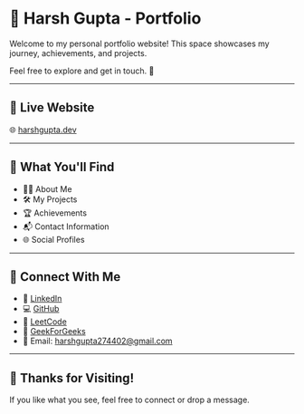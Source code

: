 # 💼 Harsh Gupta - Portfolio

Welcome to my personal portfolio website! This space showcases my journey, achievements, and projects.

Feel free to explore and get in touch. 🚀

---

## 🔗 Live Website

🌐 [harshgupta.dev](https://your-deployed-site-link.com)

---

## 📌 What You'll Find

- 🧑‍💻 About Me  
- 🛠️ My Projects  
- 🏆 Achievements  
- 📬 Contact Information  
- 🌐 Social Profiles  

---

## 🤝 Connect With Me

- 🔗 [LinkedIn](https://www.linkedin.com/in/harsh-gupta-220722257)
- 💻 [GitHub](https://github.com/harshgupta287)
- 🧠 [LeetCode](https://leetcode.com/u/harshgupta_274402/)
- 💬 [GeekForGeeks](https://www.geeksforgeeks.org/user/harshguptb9cr/)
- 📧 Email: harshgupta274402@gmail.com

---

## 🙏 Thanks for Visiting!

If you like what you see, feel free to connect or drop a message.
